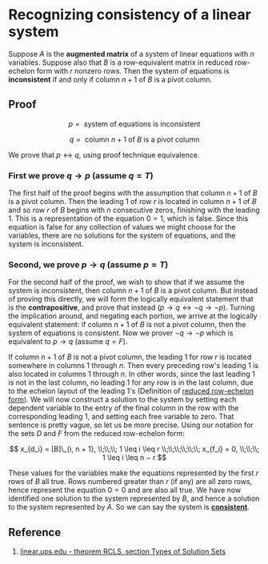 # Recognizing consistency of a linear system

Suppose $A$ is the **augmented matrix** of a system of linear equations with $n$ variables. Suppose also that $B$ is a row-equivalent matrix in reduced row-echelon form with $r$ nonzero rows. Then the system of equations is **inconsistent** if and only if column $n + 1$ of $B$ is a pivot column.

## Proof

$$
p = \text{ system of equations is inconsistent }
$$

$$
q = \text{ column } n + 1 \text{ of } B \text{ is a pivot column }
$$

We prove that $p \leftrightarrow q$, using proof technique equivalence.

### First we prove $q \rightarrow p$ (assume $q = T$)

The first half of the proof begins with the assumption that column $n + 1$ of $B$ is a pivot column. Then the leading 1 of row $r$ is located in column $n + 1$ of $B$ and so row $r$ of $B$ begins with $n$ consecutive zeros, finishing with the leading 1. This is a representation of the equation $0 = 1$, which is false. Since this equation is false for any collection of values we might choose for the variables, there are no solutions for the system of equations, and the system is inconsistent.

### Second, we prove $p \rightarrow q$ (assume $p = T$)

For the second half of the proof, we wish to show that if we assume the system is inconsistent, then column $n + 1$ of $B$ is a pivot column. But instead of proving this directly, we will form the logically equivalent statement that is the **contrapositive**, and prove that instead ($p \rightarrow q \leftrightarrow \neg q \rightarrow \neg p$). Turning the implication around, and negating each portion, we arrive at the logically equivalent statement: if column $n + 1$ of $B$ is not a pivot column, then the system of equations is consistent. Now we prover $\neg q \rightarrow \neg p$ which is equivalent to $p \rightarrow q$ (assume $q = F$).

If column $n + 1$ of $B$ is not a pivot column, the leading 1 for row $r$ is located somewhere in columns $1$ through $n$. Then every preceding row's leading 1 is also located in columns $1$ through $n$. In other words, since the last leading 1 is not in the last column, no leading 1 for any row is in the last column, due to the echelon layout of the leading 1's (Definition of [reduced row-echelon form](./../0001-systems-of-linear-equations/0021-reduced-row-echelon-form.md)). We will now construct a solution to the system by setting each dependent variable to the entry of the final column in the row with the corresponding leading 1, and setting each free variable to zero. That sentence is pretty vague, so let us be more precise. Using our notation for the sets $D$ and $F$ from the reduced row-echelon form:

$$
x_{d_i} = [B]\_{i, n + 1},
\\;\\;\\;
1 \leq i \leq r
\\;\\;\\;\\;\\;\\;
x_{f_i} = 0,
\\;\\;\\;
1 \leq i \leq n − r
$$

These values for the variables make the equations represented by the first $r$ rows of $B$ all true. Rows numbered greater than $r$ (if any) are all zero rows, hence represent the equation $0 = 0$ and are also all true. We have now identified one solution to the system represented by $B$, and hence a solution to the system represented by $A$. So we can say the system is [**consistent**](./0001-consistent-system.md).

## Reference

1. [linear.ups.edu - theorem RCLS, section Types of Solution Sets](http://linear.pugetsound.edu/html/section-TSS.html)

